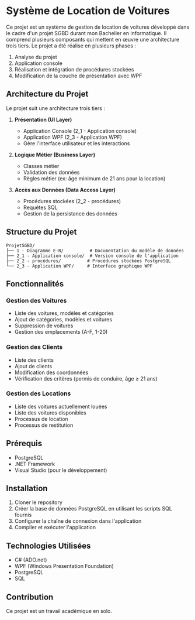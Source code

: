 # Système de Location de Voitures

Ce projet est un système de gestion de location de voitures développé dans le cadre d'un projet SGBD durant mon Bachelier en informatique.
Il comprend plusieurs composants qui mettent en œuvre une architecture trois tiers.
Le projet a été réalise en plusieurs phases : 
1. Analyse du projet
2. Application console
3. Réalisation et intégration de procédures stockées
4. Modification de la couche de présentation avec WPF

## Architecture du Projet

Le projet suit une architecture trois tiers :

1. **Présentation (UI Layer)**
   - Application Console (2_1 - Application console)
   - Application WPF (2_3 - Application WPF)
   - Gère l'interface utilisateur et les interactions

2. **Logique Métier (Business Layer)**
   - Classes métier
   - Validation des données
   - Règles métier (ex: âge minimum de 21 ans pour la location)

3. **Accès aux Données (Data Access Layer)**
   - Procédures stockées (2_2 - procédures)
   - Requêtes SQL
   - Gestion de la persistance des données

## Structure du Projet

```
ProjetSGBD/
├── 1 - Diagramme E-R/          # Documentation du modèle de données
├── 2_1 - Application console/  # Version console de l'application
├── 2_2 - procédures/          # Procédures stockées PostgreSQL
└── 2_3 - Application WPF/     # Interface graphique WPF
```

## Fonctionnalités

### Gestion des Voitures
- Liste des voitures, modèles et catégories
- Ajout de catégories, modèles et voitures
- Suppression de voitures
- Gestion des emplacements (A-F, 1-20)

### Gestion des Clients
- Liste des clients
- Ajout de clients
- Modification des coordonnées
- Vérification des critères (permis de conduire, âge ≥ 21 ans)

### Gestion des Locations
- Liste des voitures actuellement louées
- Liste des voitures disponibles
- Processus de location
- Processus de restitution

## Prérequis

- PostgreSQL
- .NET Framework
- Visual Studio (pour le développement)

## Installation

1. Cloner le repository
2. Créer la base de données PostgreSQL en utilisant les scripts SQL fournis
3. Configurer la chaîne de connexion dans l'application
4. Compiler et exécuter l'application

## Technologies Utilisées

- C# (ADO.net)
- WPF (Windows Presentation Foundation)
- PostgreSQL
- SQL

## Contribution

Ce projet est un travail académique en solo.
